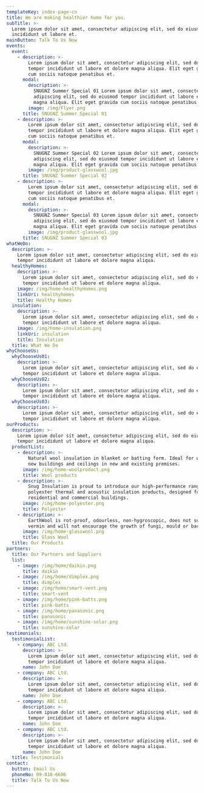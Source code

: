 ```yaml
---
templateKey: index-page-cn
title: We are making healthier home for you.
subTitle: >-
  Lorem ipsum dolor sit amet, consectetur adipiscing elit, sed do eiusmod tempor
  incididunt ut labore et.
mainButton: Talk To Us Now
events:
  event:
    - description: >-
        Lorem ipsum dolor sit amet, consectetur adipiscing elit, sed do eiusmod
        tempor incididunt ut labore et dolore magna aliqua. Elit eget gravida
        cum sociis natoque penatibus et.
      modal:
        description: >-
          SNUGNZ Summer Special 01 Lorem ipsum dolor sit amet, consectetur
          adipiscing elit, sed do eiusmod tempor incididunt ut labore et dolore
          magna aliqua. Elit eget gravida cum sociis natoque penatibus et.
        image: /img/Flyer.png
      title: SNUGNZ Summer Special 01
    - description: >-
        Lorem ipsum dolor sit amet, consectetur adipiscing elit, sed do eiusmod
        tempor incididunt ut labore et dolore magna aliqua. Elit eget gravida
        cum sociis natoque penatibus et.
      modal:
        description: >-
          SNUGNZ Summer Special 02 Lorem ipsum dolor sit amet, consectetur
          adipiscing elit, sed do eiusmod tempor incididunt ut labore et dolore
          magna aliqua. Elit eget gravida cum sociis natoque penatibus et.
        image: /img/product-glasswool.jpg
      title: SNUGNZ Summer Special 02
    - description: >-
        Lorem ipsum dolor sit amet, consectetur adipiscing elit, sed do eiusmod
        tempor incididunt ut labore et dolore magna aliqua. Elit eget gravida
        cum sociis natoque penatibus et.
      modal:
        description: >-
          SNUGNZ Summer Special 03 Lorem ipsum dolor sit amet, consectetur
          adipiscing elit, sed do eiusmod tempor incididunt ut labore et dolore
          magna aliqua. Elit eget gravida cum sociis natoque penatibus et.
        image: /img/product-glasswool.jpg
      title: SNUGNZ Summer Special 03
whatWeDo:
  description: >-
    Lorem ipsum dolor sit amet, consectetur adipiscing elit, sed do eiusmod
    tempor incididunt ut labore et dolore magna aliqua.
  healthyHomes:
    description: >-
      Lorem ipsum dolor sit amet, consectetur adipiscing elit, sed do eiusmod
      tempor incididunt ut labore et dolore magna aliqua.
    image: /img/home-healthyHomes.png
    linkUri: healthyhomes
    title: Healthy Homes
  insulation:
    description: >-
      Lorem ipsum dolor sit amet, consectetur adipiscing elit, sed do eiusmod
      tempor incididunt ut labore et dolore magna aliqua.
    image: /img/home-insulation.png
    linkUri: insulation
    title: Insulation
  title: What We Do
whyChooseUs:
  whyChooseUs01:
    description: >-
      Lorem ipsum dolor sit amet, consectetur adipiscing elit, sed do eiusmod
      tempor incididunt ut labore et dolore magna aliqua.
  whyChooseUs02:
    description: >-
      Lorem ipsum dolor sit amet, consectetur adipiscing elit, sed do eiusmod
      tempor incididunt ut labore et dolore magna aliqua.
  whyChooseUs03:
    description: >-
      Lorem ipsum dolor sit amet, consectetur adipiscing elit, sed do eiusmod
      tempor incididunt ut labore et dolore magna aliqua.
ourProducts:
  description: >-
    Lorem ipsum dolor sit amet, consectetur adipiscing elit, sed do eiusmod
    tempor incididunt ut labore et dolore magna aliqua.
  productList:
    - description: >-
        Natural wool insulation in blanket or batting form. Ideal for walls of
        new buildings and ceilings in new and existing premises.
      image: /img/home-woolproduct.png
      title: Wool products
    - description: >-
        Snug Insulation is proud to introduce our high-performance range of 100%
        polyester thermal and acoustic insulation products, designed for the
        residential and commercial buildings.
      image: /img/home-polyester.png
      title: Polyester
    - description: >-
        EarthWool is rot-proof, odourless, non-hygroscopic, does not sustain
        vermin and will not encourage the growth of fungi, mould or bacteria.
      image: /img/home-glasswool.png
      title: Glass Wool
  title: Our Products
partners:
  title: Our Partners and Suppliers
  list:
    - image: /img/home/daikin.png
      title: daikin
    - image: /img/home/dimplex.png
      title: dimplex
    - image: /img/home/smart-vent.png
      title: smart-vent
    - image: /img/home/pink-batts.png
      title: pink-batts
    - image: /img/home/panasonic.png
      title: panasonic
    - image: /img/home/sunshine-solar.png
      title: sunshine-solar
testimonials:
  testimonialList:
    - company: ABC Ltd.
      description: >-
        Lorem ipsum dolor sit amet, consectetur adipiscing elit, sed do eiusmod
        tempor incididunt ut labore et dolore magna aliqua.
      name: John Doe
    - company: ABC Ltd.
      description: >-
        Lorem ipsum dolor sit amet, consectetur adipiscing elit, sed do eiusmod
        tempor incididunt ut labore et dolore magna aliqua.
      name: John Doe
    - company: ABC Ltd.
      description: >-
        Lorem ipsum dolor sit amet, consectetur adipiscing elit, sed do eiusmod
        tempor incididunt ut labore et dolore magna aliqua.
      name: John Doe
    - company: ABC Ltd.
      description: >-
        Lorem ipsum dolor sit amet, consectetur adipiscing elit, sed do eiusmod
        tempor incididunt ut labore et dolore magna aliqua.
      name: John Doe
  title: Testimonials
contact:
  button: Email Us
  phoneNo: 09-818-6606
  title: Talk To Us Now
---
```

